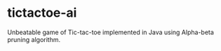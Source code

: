 # tictactoe-ai
Unbeatable game of Tic-tac-toe implemented in Java using Alpha-beta pruning algorithm.
